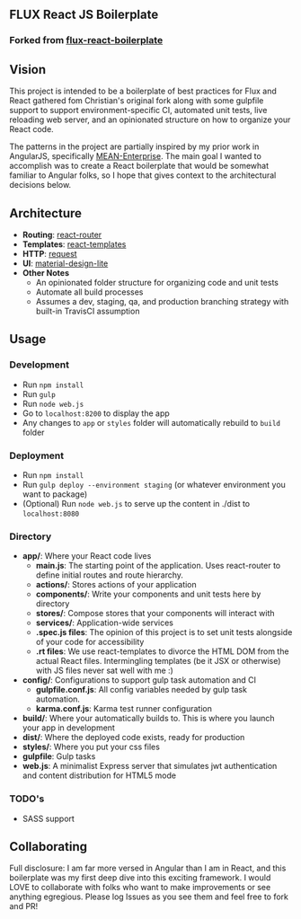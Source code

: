 ## FLUX React JS Boilerplate

### Forked from [flux-react-boilerplate](https://github.com/christianalfoni/flux-react-boilerplate)

## Vision

This project is intended to be a boilerplate of best practices for Flux and React gathered fom Christian's original fork along with some gulpfile support to support environment-specific CI, automated unit tests, live reloading web server, and an opinionated structure on how to organize your React code.

The patterns in the project are partially inspired by my prior work in AngularJS, specifically [MEAN-Enterprise](https://github.com/CraftySquad/mean-enterprise.ui). The main goal I wanted to accomplish was to create a React boilerplate that would be somewhat familiar to Angular folks, so I hope that gives context to the architectural decisions below.

## Architecture
* **Routing**: [react-router](https://github.com/rackt/react-router)
* **Templates**: [react-templates](https://github.com/wix/react-templates)
* **HTTP**: [request](https://github.com/request/request)
* **UI**: [material-design-lite](https://github.com/google/material-design-lite)
* **Other Notes**
  * An opinionated folder structure for organizing code and unit tests
  * Automate all build processes
  * Assumes a dev, staging, qa, and production branching strategy with built-in TravisCI assumption

## Usage

### Development
* Run `npm install`
* Run `gulp`
* Run `node web.js`
* Go to `localhost:8200` to display the app
* Any changes to `app` or `styles` folder will automatically rebuild to `build` folder

### Deployment
* Run `npm install`
* Run `gulp deploy --environment staging` (or whatever environment you want to package)
* (Optional) Run `node web.js` to serve up the content in ./dist to `localhost:8080`

### Directory
* **app/**: Where your React code lives
  * **main.js**: The starting point of the application. Uses react-router to define initial routes and route hierarchy.
  * **actions/**: Stores actions of your application
  * **components/**: Write your components and unit tests here by directory
  * **stores/**: Compose stores that your components will interact with
  * **services/**: Application-wide services
  * **.spec.js files**: The opinion of this project is to set unit tests alongside of your code for accessibility
  * **.rt files**: We use react-templates to divorce the HTML DOM from the actual React files. Intermingling templates (be it JSX or otherwise) with JS files never sat well with me  :)
* **config/**: Configurations to support gulp task automation and CI
  * **gulpfile.conf.js**: All config variables needed by gulp task automation.
  * **karma.conf.js**: Karma test runner configuration
* **build/**: Where your automatically builds to. This is where you launch your app in development
* **dist/**: Where the deployed code exists, ready for production
* **styles/**: Where you put your css files
* **gulpfile**: Gulp tasks
* **web.js**: A minimalist Express server that simulates jwt authentication and content distribution for HTML5 mode


### TODO's
* SASS support

## Collaborating

Full disclosure: I am far more versed in Angular than I am in React, and this boilerplate was my first deep dive into this exciting framework.  I would LOVE to collaborate with folks who want to make improvements or see anything egregious. Please log Issues as you see them and feel free to fork and PR!